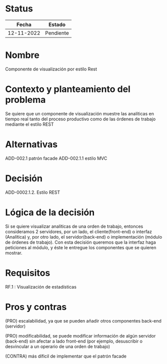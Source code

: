 # Status

| Fecha     | Estado    |
| --------- | --------- |
| 12-11-2022 | Pendiente |

# Nombre

Componente de visualización por estilo Rest

# Contexto y planteamiento del problema

Se quiere que un componente de visualización muestre las analíticas en tiempo real tanto del proceso productivo como de las órdenes de trabajo mediante el estilo REST

# Alternativas

ADD-002.1 patrón facade
ADD-002.1.1 estilo MVC

# Decisión

ADD-0002.1.2. Estilo REST

# Lógica de la decisión

Si se quiere visualizar analíticas de una orden de trabajo, entonces consideramos 2 servidores, por un lado, el cliente(front-end) o interfaz (Analítica) y, por otro lado, el servidor(back-end) o implementación (módulo de órdenes de trabajo). Con esta decisión queremos que la interfaz haga peticiones al módulo, y éste le entregue los componentes que se quieren mostrar.

# Requisitos

RF.1 : Visualización de estadísticas

# Pros y contras

(PRO) escalabilidad, ya que se pueden añadir otros componentes back-end (servidor)

(PRO) modificabilidad, se puede modificar información de algún servidor (back-end) sin afectar a lado front-end (por ejemplo, desuscribir o desvincular a un operario de una orden de trabajo)

(CONTRA) más díficil de implementar que el patrón facade
